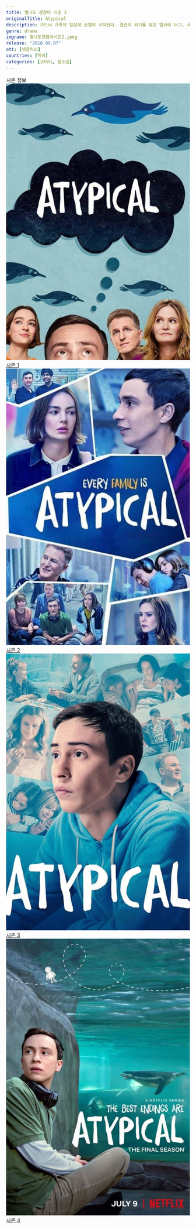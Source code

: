 ```yaml
---
title: 별나도 괜찮아 시즌 2
originalTitle: Atypical
description: 가드너 가족의 일상에 균열이 시작된다. 결혼의 위기를 맞은 엘사와 더그, 새로운 학교생활이 두려운 케이시. 설상가상, 샘은 졸업 후의 삶을 스스로 준비해야 한다.
genre: drama
imgname: 별나도괜찮아시즌2.jpeg
release: "2018.09.07"
ott: [넷플릭스]
countries: [미국]
categories: [코미디, 청소년]
---
```


<div class="title bold">시즌 정보</div>

<div class="season-list">
<div class="item">
<a href="https://lesflix.github.io/drama/별나도괜찮아시즌1" >
<img src="/poster/별나도괜찮아시즌1.jpeg" alt="별나도괜찮아시즌1 포스터 ">
시즌 1</a>
</div>

<div class="item">
<a href="https://lesflix.github.io/drama/별나도괜찮아시즌2" >
<img src="/poster/별나도괜찮아시즌2.jpeg" alt="별나도괜찮아시즌2 포스터 ">
시즌 2</a>
</div>
<div class="item">
<a href="https://lesflix.github.io/drama/별나도괜찮아시즌3" >
<img src="/poster/별나도괜찮아시즌3.jpeg" alt="별나도괜찮아시즌3 포스터 ">
시즌 3</a>
</div>

<div class="item">
<a href="https://lesflix.github.io/drama/별나도괜찮아시즌4" >
<img src="/poster/별나도괜찮아시즌4.jpeg" alt="별나도괜찮아시즌4 포스터 ">
시즌 4</a>
</div>
</div>
